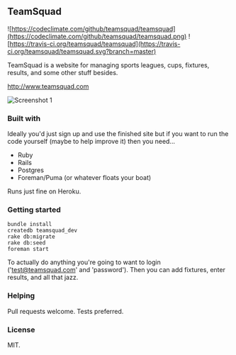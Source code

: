 ## TeamSquad

![https://codeclimate.com/github/teamsquad/teamsquad](https://codeclimate.com/github/teamsquad/teamsquad.png) ![https://travis-ci.org/teamsquad/teamsquad](https://travis-ci.org/teamsquad/teamsquad.svg?branch=master)

TeamSquad is a website for managing sports leagues, cups, fixtures, results, and some other stuff besides.

http://www.teamsquad.com

![Screenshot 1](http://www.teamsquad.com/images/shot1.png)

### Built with

Ideally you'd just sign up and use the finished site but if you want to run the code yourself (maybe to help improve it) then you need...

* Ruby
* Rails
* Postgres
* Foreman/Puma (or whatever floats your boat)

Runs just fine on Heroku.

### Getting started

    bundle install
    createdb teamsquad_dev
    rake db:migrate
    rake db:seed
    foreman start

To actually do anything you're going to want to login ('test@teamsquad.com' and 'password'). Then you can add fixtures, enter results, and all that jazz.

### Helping

Pull requests welcome. Tests preferred.

### License

MIT.
